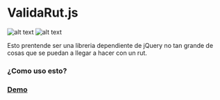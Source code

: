 # ValidaRut.js
![alt text](https://img.shields.io/badge/Version-v0.0.1-%232F9ED4.svg "Version")
![alt text](https://img.shields.io/badge/License-MIT-%23428878.svg "License")

Esto prentende ser una libreria dependiente de jQuery no tan grande de cosas que se puedan a llegar a hacer con un rut.
### ¿Como uso esto?
### [Demo](https://validarut.netlify.com/)

